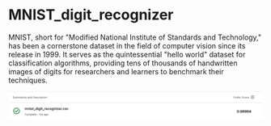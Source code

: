# MNIST_digit_recognizer

MNIST, short for "Modified National Institute of Standards and Technology," has been a cornerstone dataset in the field of computer vision since its release in 1999. It serves as the quintessential "hello world" dataset for classification algorithms, providing tens of thousands of handwritten images of digits for researchers and learners to benchmark their techniques.

![result](<Kaggle Result.png>)